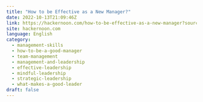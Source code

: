 ```yaml
---
title: "How to be Effective as a New Manager?"
date: 2022-10-13T21:09:46Z
link: https://hackernoon.com/how-to-be-effective-as-a-new-manager?source=rss&utm_medium=RSS&utm_source=news.12bit.vn
site: hackernoon.com
language: English
category:
  - management-skills
  - how-to-be-a-good-manager
  - team-management
  - management-and-leadership
  - effective-leadership
  - mindful-leadership
  - strategic-leadership
  - what-makes-a-good-leader
draft: false
---
```

